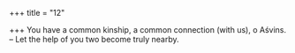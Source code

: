 +++
title = "12"

+++
You have a common kinship, a common connection (with us),  o Aśvins.  
– Let the help of you two become truly nearby.  